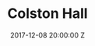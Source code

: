 ---
title: Colston Hall
date: 2017-12-08 20:00:00 Z
venue: Colston Hall
location: Bristol
tickets: https://dice.fm/event/benjamin-clementine-8th-dec-colston-hall-bristol-tickets
country: UK
---